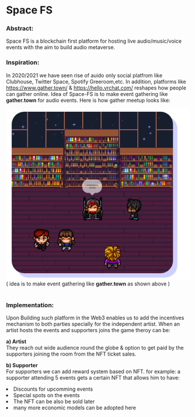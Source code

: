 # Space FS

### Abstract:

Space FS is a blockchain first platform for hosting live audio/music/voice events with the aim to build audio metaverse.

### Inspiration:

In 2020/2021 we have seen rise of auido only social platfrom like Clubhouse, Twitter Space, Spotify Greeroom,etc.
In addition, platforms like https://www.gather.town/ & https://hello.vrchat.com/ reshapes how people can gather online. Idea of Space-FS is to make event gathering like **gather.town** for audio events. Here is how gather meetup looks like:

![Gather Image](./ss/gather.png)
( idea is to make event gathering like **gather.town** as shown above )<br><br>

### Implementation:

Upon Building such platform in the Web3 enables us to add the incentives mechanism to both parties specially for the independent artist. When an artist hosts the events and supporters joins the game theroy can be:

**a) Artist**<br>
They reach out wide audience round the globe & option to get paid by the supporters joining the room from the NFT ticket sales.

**b) Supporter**<br>
For supporters we can add reward system based on NFT. for example: a supporter attending 5 events gets a certain NFT that allows him to have:

 <li>Discounts for upcomming events</li> 
 <li>Special spots on the events</li> 
 <li>The NFT can be also be sold later</li>
 <li>many more economic models can be adopted here</li>
